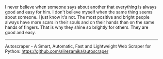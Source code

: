 
I never believe when someone says about another that everything is always good and easy for him. I don't believe myself when the same thing seems about someone. I just know it's not. The most positive and bright people always have more scars in their souls and on their hands than on the same hands of fingers. That is why they shine so brightly for others. They are good and easy.

----

Autoscraper - A Smart, Automatic, Fast and Lightweight Web Scraper for Python: https://github.com/alirezamika/autoscraper




